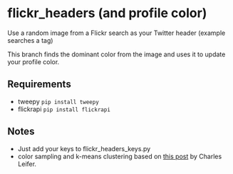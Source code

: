 flickr_headers (and profile color)
==============
Use a random image from a Flickr search as your Twitter header (example searches a tag)

This branch finds the dominant color from the image and uses it to update your profile color. 


Requirements
------------
  - tweepy  `pip install tweepy`
  - flickrapi `pip install flickrapi`
  
Notes
-----
  - Just add your keys to flickr_headers_keys.py
  - color sampling and k-means clustering based on <a href="http://charlesleifer.com/blog/using-python-and-k-means-to-find-the-dominant-colors-in-images/">this post</a> by Charles Leifer.
  
  
